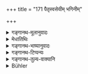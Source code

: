 +++
title = "171 पैतृस्वसेयीम् भगिनीम्"

+++

<details><summary>गङ्गानथ-मूलानुवादः</summary>

On having had intercourse with one’s sister born of his father’s sister, or of his mother’s sister, or of his mother’s full brother,—one should perform the Cāndrāyaṇa.—(171)
</details>

<details><summary>मेधातिथिः</summary>

[^२६८]:
     M G: tanayāṃ

पितृष्वसुर् दुहिता **पैतृष्वस्रेयी भगिनी** । **मातृष्वस्रीया** मातृष्वसुर् दुहिता । **मातुश् च भ्रातुर्** मातुलदुहिता । **आप्तस्य** सोदर्यस्येत्य् अर्थः ॥ ११.१७१ ॥
</details>

<details><summary>गङ्गानथ-भाष्यानुवादः</summary>

‘*Sister born of the father’s sister*’—is the daughter of the father’s sister; similarly the daughter of the mother’s sister.

‘*Mother’s brother*’— maternal uncle.

‘*Full*’— uterine.—(171)
</details>

<details><summary>गङ्गानथ-टिप्पन्यः</summary>

This verse is quoted in *Vīramitrodaya* (Saṃskāra, p. 714);—in
*Nirṇayasindhu* (p. 198);—in *Vidhānapārijāta* (p. 691);—and in
*Parāśaramādhava* (Ācāra, p. 470), which has the following notes:—‘The
term ‘*bhaginī*’ qualifies ‘*paitṛṣvaseyī*’ and the rest,—‘*āptasya*’ qualifies ‘the mother’s brother’, after which ‘daughter’ is to be understood; ‘*āptasya*’ means ‘*Sapiṇḍa*’; the ‘mother’ is one who has been married by the ‘*gāndharva*’ and other forms of marriage;—in the term ‘*paitṛṣvaseyī*’ also the ‘*pitṛṣvasā*’, ‘father’s sister’ meant is one who is still within the limits of ‘*Sapiṇḍa*’ relationship, and who had been married by the *Gāndharva* form;—it is only when the term is taken in this sense that the qualification ‘*bhaginī*’ has some significance.

It is quoted in *Nṛsiṃhaprasāda* (Saṃskāra 52a);—and in *Smṛticandrikā* (Saṃskāra, p. 187), which explains ‘*āptasya*’ (which is its reading for ‘*tanayām*’) as ‘a near *sapiṇḍa*’.
</details>

<details><summary>गङ्गानथ-तुल्य-वाक्यानि</summary>

**(verses 11.170-171)  
**

[(See text under 49,
above.)]

See Comparative notes for [Verse 11.170].
</details>

<details><summary>Bühler</summary>

172	He who has approached the daughter of his father's sister, (who is almost equal to) a sister, (the daughter) of his mother's sister, or of his mother's full brother, shall perform a lunar penance.
</details>
